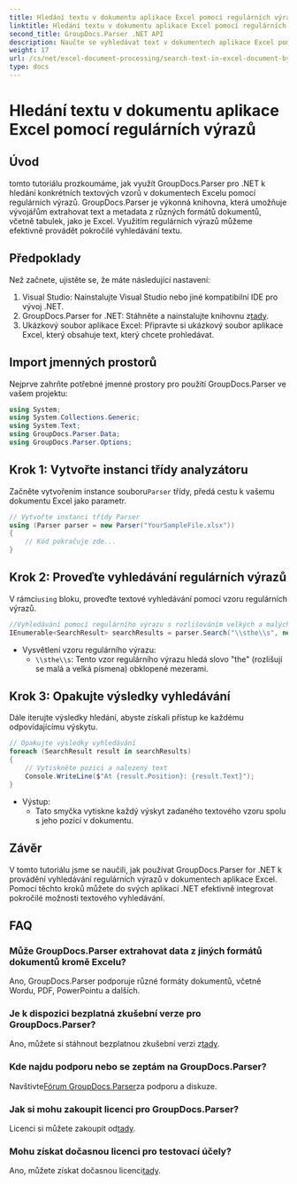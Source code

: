 ```yaml
---
title: Hledání textu v dokumentu aplikace Excel pomocí regulárních výrazů
linktitle: Hledání textu v dokumentu aplikace Excel pomocí regulárních výrazů
second_title: GroupDocs.Parser .NET API
description: Naučte se vyhledávat text v dokumentech aplikace Excel pomocí regulárních výrazů pomocí GroupDocs.Parser for .NET. Efektivně provádějte pokročilé vyhledávání textu.
weight: 17
url: /cs/net/excel-document-processing/search-text-in-excel-document-by-regular-expression/
type: docs
---
```

# Hledání textu v dokumentu aplikace Excel pomocí regulárních výrazů

## Úvod
tomto tutoriálu prozkoumáme, jak využít GroupDocs.Parser pro .NET k hledání konkrétních textových vzorů v dokumentech Excelu pomocí regulárních výrazů. GroupDocs.Parser je výkonná knihovna, která umožňuje vývojářům extrahovat text a metadata z různých formátů dokumentů, včetně tabulek, jako je Excel. Využitím regulárních výrazů můžeme efektivně provádět pokročilé vyhledávání textu.
## Předpoklady
Než začnete, ujistěte se, že máte následující nastavení:
1. Visual Studio: Nainstalujte Visual Studio nebo jiné kompatibilní IDE pro vývoj .NET.
2.  GroupDocs.Parser for .NET: Stáhněte a nainstalujte knihovnu z[tady](https://releases.groupdocs.com/parser/net/).
3. Ukázkový soubor aplikace Excel: Připravte si ukázkový soubor aplikace Excel, který obsahuje text, který chcete prohledávat.

## Import jmenných prostorů
Nejprve zahrňte potřebné jmenné prostory pro použití GroupDocs.Parser ve vašem projektu:
```csharp
using System;
using System.Collections.Generic;
using System.Text;
using GroupDocs.Parser.Data;
using GroupDocs.Parser.Options;
```
## Krok 1: Vytvořte instanci třídy analyzátoru
 Začněte vytvořením instance souboru`Parser` třídy, předá cestu k vašemu dokumentu Excel jako parametr.
```csharp
// Vytvořte instanci třídy Parser
using (Parser parser = new Parser("YourSampleFile.xlsx"))
{
    // Kód pokračuje zde...
}
```
## Krok 2: Proveďte vyhledávání regulárních výrazů
 V rámci`using` bloku, proveďte textové vyhledávání pomocí vzoru regulárních výrazů.
```csharp
//Vyhledávání pomocí regulárního výrazu s rozlišováním velkých a malých písmen
IEnumerable<SearchResult> searchResults = parser.Search("\\sthe\\s", new SearchOptions(true, false, true));
```
- Vysvětlení vzoru regulárního výrazu:
  - `\\sthe\\s`: Tento vzor regulárního výrazu hledá slovo "the" (rozlišují se malá a velká písmena) obklopené mezerami.
## Krok 3: Opakujte výsledky vyhledávání
Dále iterujte výsledky hledání, abyste získali přístup ke každému odpovídajícímu výskytu.
```csharp
// Opakujte výsledky vyhledávání
foreach (SearchResult result in searchResults)
{
    // Vytiskněte pozici a nalezený text
    Console.WriteLine($"At {result.Position}: {result.Text}");
}
```
- Výstup:
  - Tato smyčka vytiskne každý výskyt zadaného textového vzoru spolu s jeho pozicí v dokumentu.

## Závěr
V tomto tutoriálu jsme se naučili, jak používat GroupDocs.Parser for .NET k provádění vyhledávání regulárních výrazů v dokumentech aplikace Excel. Pomocí těchto kroků můžete do svých aplikací .NET efektivně integrovat pokročilé možnosti textového vyhledávání.

## FAQ
### Může GroupDocs.Parser extrahovat data z jiných formátů dokumentů kromě Excelu?
Ano, GroupDocs.Parser podporuje různé formáty dokumentů, včetně Wordu, PDF, PowerPointu a dalších.
### Je k dispozici bezplatná zkušební verze pro GroupDocs.Parser?
 Ano, můžete si stáhnout bezplatnou zkušební verzi z[tady](https://releases.groupdocs.com/).
### Kde najdu podporu nebo se zeptám na GroupDocs.Parser?
 Navštivte[Fórum GroupDocs.Parser](https://forum.groupdocs.com/c/parser/17)za podporu a diskuze.
### Jak si mohu zakoupit licenci pro GroupDocs.Parser?
 Licenci si můžete zakoupit od[tady](https://purchase.groupdocs.com/buy).
### Mohu získat dočasnou licenci pro testovací účely?
 Ano, můžete získat dočasnou licenci[tady](https://purchase.groupdocs.com/temporary-license/).